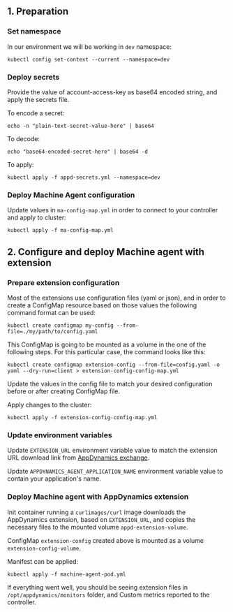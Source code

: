 ## 1. Preparation

### Set namespace
In our environment we will be working in `dev` namespace:
```
kubectl config set-context --current --namespace=dev
```

### Deploy secrets
Provide the value of account-access-key as base64 encoded string, and apply the secrets file.

To encode a secret:
```
echo -n "plain-text-secret-value-here" | base64
```
To decode:
```
echo "base64-encoded-secret-here" | base64 -d
```
To apply:
```
kubectl apply -f appd-secrets.yml --namespace=dev
```

### Deploy Machine Agent configuration

Update values in `ma-config-map.yml` in order to connect to your controller and apply to cluster: 
```
kubectl apply -f ma-config-map.yml
```

## 2. Configure and deploy Machine agent with extension

### Prepare extension configuration

Most of the extensions use configuration files (yaml or json), and in order to create a ConfigMap resource based on those values the following command format can be used:
```
kubectl create configmap my-config --from-file=./my/path/to/config.yaml
```

This ConfigMap is going to be mounted as a volume in the one of the following steps. For this particular case, the command looks like this:
```
kubectl create configmap extension-config --from-file=config.yaml -o yaml --dry-run=client > extension-config-config-map.yml
```

Update the values in the config file to match your desired configuration before or after creating ConfigMap file.

Apply changes to the cluster:
```
kubectl apply -f extension-config-config-map.yml
```

### Update environment variables

Update `EXTENSION_URL` environment variable value to match the extension URL download link from [AppDynamics exchange](https://www.appdynamics.com/community/exchange/).

Update `APPDYNAMICS_AGENT_APPLICATION_NAME` environment variable value to contain your application's name.

### Deploy Machine agent with AppDynamics extension

Init container running a `curlimages/curl` image downloads the AppDynamics extension, based on `EXTENSION_URL`, and copies the necessary files to the mounted volume `appd-extension-volume`.

ConfigMap `extension-config` created above is mounted as a volume `extension-config-volume`.

Manifest can be applied:
```
kubectl apply -f machine-agent-pod.yml
```

If everything went well, you should be seeing extension files in `/opt/appdynamics/monitors` folder, and Custom metrics reported to the controller.